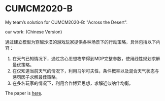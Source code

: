 # CUMCM2020-B
My team’s solution for CUMCM2020-B: "Across the Desert".

our work: (Chinese Version)

通过建立模型为穿越沙漠的游戏玩家提供各种场景下的行动策略，具体包括以下内容：

1. 在天气已知情况下，通过贪心思想枚举得到MDP完整参数，使用线性规划求解最优策略。
2. 在仅知道当前天气的情况下，利用马尔可夫性，条件概率以及混合天气状态与惩罚因子求解最佳策略。
3. 在多名玩家的情况下，利用合作博弈思想，求解近似纳什均衡。

The paper is [here](https://youngzhou1999.github.io/pdfs/B202018005030.pdf).

